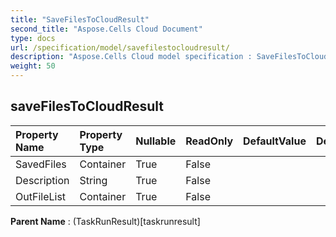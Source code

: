 ```yaml
---
title: "SaveFilesToCloudResult"
second_title: "Aspose.Cells Cloud Document"
type: docs
url: /specification/model/savefilestocloudresult/
description: "Aspose.Cells Cloud model specification : SaveFilesToCloudResult. Effortlessly handle Excel and other spreadsheet documents with features like opening, generating, editing, splitting, merging, comparing, and converting."
weight: 50
---
```


## **saveFilesToCloudResult**

 

| Property Name | Property Type | Nullable |  ReadOnly | DefaultValue | Description | 
| :- | :- | :- |:- |  :- | :- |
| SavedFiles | Container | True |  False |  |  |  
| Description | String | True |  False |  |  |  
| OutFileList | Container | True |  False |  |  |  

**Parent Name** : (TaskRunResult)[taskrunresult]

